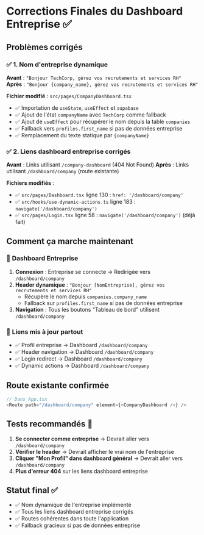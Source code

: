 # Corrections Finales du Dashboard Entreprise ✅

## Problèmes corrigés

### ✅ 1. **Nom d'entreprise dynamique**
**Avant** : `"Bonjour TechCorp, gérez vos recrutements et services RH"`
**Après** : `"Bonjour {company_name}, gérez vos recrutements et services RH"`

**Fichier modifié** : `src/pages/CompanyDashboard.tsx`
- ✅ Importation de `useState`, `useEffect` et `supabase`
- ✅ Ajout de l'état `companyName` avec `TechCorp` comme fallback
- ✅ Ajout de `useEffect` pour récupérer le nom depuis la table `companies`
- ✅ Fallback vers `profiles.first_name` si pas de données entreprise
- ✅ Remplacement du texte statique par `{companyName}`

### ✅ 2. **Liens dashboard entreprise corrigés**
**Avant** : Links utilisant `/company-dashboard` (404 Not Found)
**Après** : Links utilisant `/dashboard/company` (route existante)

**Fichiers modifiés** :
- ✅ `src/pages/Dashboard.tsx` ligne 130 : `href: '/dashboard/company'`
- ✅ `src/hooks/use-dynamic-actions.ts` ligne 183 : `navigate('/dashboard/company')`
- ✅ `src/pages/Login.tsx` ligne 58 : `navigate('/dashboard/company')` (déjà fait)

## Comment ça marche maintenant

### 🏢 **Dashboard Entreprise**
1. **Connexion** : Entreprise se connecte → Redirigée vers `/dashboard/company`
2. **Header dynamique** : `"Bonjour [NomEntreprise], gérez vos recrutements et services RH"`
   - Récupère le nom depuis `companies.company_name`
   - Fallback sur `profiles.first_name` si pas de données entreprise
3. **Navigation** : Tous les boutons "Tableau de bord" utilisent `/dashboard/company`

### 🔗 **Liens mis à jour partout**
- ✅ Profil entreprise → Dashboard `/dashboard/company`
- ✅ Header navigation → Dashboard `/dashboard/company` 
- ✅ Login redirect → Dashboard `/dashboard/company`
- ✅ Dynamic actions → Dashboard `/dashboard/company`

## Route existante confirmée
```javascript
// Dans App.tsx
<Route path="/dashboard/company" element={<CompanyDashboard />} />
```

## Tests recommandés 🧪

1. **Se connecter comme entreprise** → Devrait aller vers `/dashboard/company`
2. **Vérifier le header** → Devrait afficher le vrai nom de l'entreprise
3. **Cliquer "Mon Profil" dans dashboard général** → Devrait aller vers `/dashboard/company`
4. **Plus d'erreur 404** sur les liens dashboard entreprise

## Statut final ✅
- ✅ Nom dynamique de l'entreprise implémenté
- ✅ Tous les liens dashboard entreprise corrigés  
- ✅ Routes cohérentes dans toute l'application
- ✅ Fallback gracieux si pas de données entreprise
